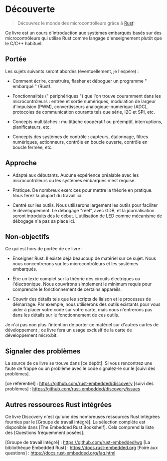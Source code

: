 # Découverte

> Découvrez le monde des microcontrolleurs grâce à [Rust]!

[Rust]: https://www.rust-lang.org/fr/

Ce livre est un cours d'introduction aux systèmes embarqués basés sur des microcontrôleurs qui utilise Rust comme
langage d'enseignement plutôt que le C/C++ habituel.

## Portée

Les sujets suivants seront abordés (éventuellement, je l'espère) :

- Comment écrire, construire, flasher et déboguer un programme " embarqué " (Rust).

- Fonctionnalités (" périphériques ") que l'on trouve couramment dans les microcontrôleurs : entrée et sortie numériques, modulation de largeur d'impulsion (PWM), convertisseurs analogique-numérique (ADC), protocoles de communication courants tels que
série, I2C et SPI, etc.

- Concepts multitâches : multitâche coopératif ou préemptif, interruptions, planificateurs, etc.

- Concepts des systèmes de contrôle : capteurs, étalonnage, filtres numériques, actionneurs, contrôle en boucle ouverte,
contrôle en boucle fermée, etc.

## Approche

- Adapté aux débutants. Aucune expérience préalable avec les microcontrôleurs ou les systèmes embarqués n'est requise.

- Pratique. De nombreux exercices pour mettre la théorie en pratique. *Vous* ferez la plupart du travail ici.

- Centré sur les outils. Nous utiliserons largement les outils pour faciliter le développement. Le débogage "réel", avec GDB,
et la journalisation seront introduits dès le début. L'utilisation de LED comme mécanisme de débogage n'a pas sa place ici.

## Non-objectifs

Ce qui est hors de portée de ce livre :

- Enseigner Rust. Il existe déjà beaucoup de matériel sur ce sujet. Nous nous concentrerons sur les microcontrôleurs
et les systèmes embarqués.

- Être un texte complet sur la théorie des circuits électriques ou l'électronique. Nous couvrirons simplement le
minimum requis pour comprendre le fonctionnement de certains appareils.

- Couvrir des détails tels que les scripts de liaison et le processus de démarrage. Par exemple, nous utiliserons des outils
existants pour vous aider à placer votre code sur votre carte, mais nous n'entrerons pas dans les détails sur le fonctionnement de ces outils.

Je n'ai pas non plus l'intention de porter ce matériel sur d'autres cartes de développement ; ce livre fera un usage exclusif
de la carte de développement micro:bit.

## Signaler des problèmes

La source de ce livre se trouve dans [ce dépôt]. Si vous rencontrez une faute de frappe ou un problème avec le code
signalez-le sur le [suivi des problèmes].

[ce référentiel] : https://github.com/rust-embedded/discovery
[suivi des problèmes] : https://github.com/rust-embedded/discovery/issues

## Autres ressources Rust intégrées

Ce livre Discovery n'est qu'une des nombreuses ressources Rust intégrées fournies par le
[Groupe de travail intégré]. La sélection complète est disponible dans [The Embedded Rust Bookshelf]. Cela
comprend la liste des [Questions fréquemment posées].

[Groupe de travail intégré] : https://github.com/rust-embedded/wg
[La bibliothèque Embedded Rust] : https://docs.rust-embedded.org
[Foire aux questions] : https://docs.rust-embedded.org/faq.html
